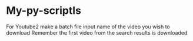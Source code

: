 # My-py-scriptls
For Youtube2 
make a batch file 
input name of the video you wish to download 
Remember the first video from the search results is downloaded
